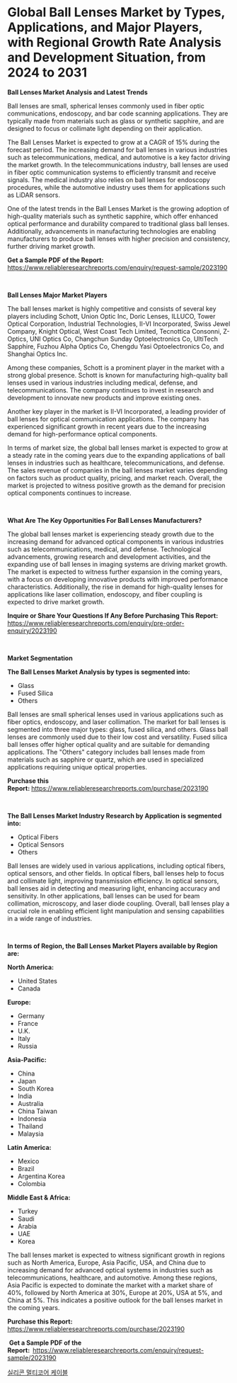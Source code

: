 <p><h1>Global Ball Lenses Market by Types, Applications, and Major Players, with Regional Growth Rate Analysis and Development Situation, from 2024 to 2031</h1></p><p><strong>Ball Lenses Market Analysis and Latest Trends</strong></p>
<p><p>Ball lenses are small, spherical lenses commonly used in fiber optic communications, endoscopy, and bar code scanning applications. They are typically made from materials such as glass or synthetic sapphire, and are designed to focus or collimate light depending on their application.</p><p>The Ball Lenses Market is expected to grow at a CAGR of 15% during the forecast period. The increasing demand for ball lenses in various industries such as telecommunications, medical, and automotive is a key factor driving the market growth. In the telecommunications industry, ball lenses are used in fiber optic communication systems to efficiently transmit and receive signals. The medical industry also relies on ball lenses for endoscopy procedures, while the automotive industry uses them for applications such as LiDAR sensors.</p><p>One of the latest trends in the Ball Lenses Market is the growing adoption of high-quality materials such as synthetic sapphire, which offer enhanced optical performance and durability compared to traditional glass ball lenses. Additionally, advancements in manufacturing technologies are enabling manufacturers to produce ball lenses with higher precision and consistency, further driving market growth.</p></p>
<p><strong>Get a Sample PDF of the Report:&nbsp;</strong> <a href="https://www.reliableresearchreports.com/enquiry/request-sample/2023190">https://www.reliableresearchreports.com/enquiry/request-sample/2023190</a></p>
<p>&nbsp;</p>
<p><strong>Ball Lenses Major Market Players</strong></p>
<p><p>The ball lenses market is highly competitive and consists of several key players including Schott, Union Optic Inc, Doric Lenses, ILLUCO, Tower Optical Corporation, Industrial Technologies, II-VI Incorporated, Swiss Jewel Company, Knight Optical, West Coast Tech Limited, Tecnottica Consonni, Z-Optics, UNI Optics Co, Changchun Sunday Optoelectronics Co, UltiTech Sapphire, Fuzhou Alpha Optics Co, Chengdu Yasi Optoelectronics Co, and Shanghai Optics Inc.</p><p>Among these companies, Schott is a prominent player in the market with a strong global presence. Schott is known for manufacturing high-quality ball lenses used in various industries including medical, defense, and telecommunications. The company continues to invest in research and development to innovate new products and improve existing ones.</p><p>Another key player in the market is II-VI Incorporated, a leading provider of ball lenses for optical communication applications. The company has experienced significant growth in recent years due to the increasing demand for high-performance optical components.</p><p>In terms of market size, the global ball lenses market is expected to grow at a steady rate in the coming years due to the expanding applications of ball lenses in industries such as healthcare, telecommunications, and defense. The sales revenue of companies in the ball lenses market varies depending on factors such as product quality, pricing, and market reach. Overall, the market is projected to witness positive growth as the demand for precision optical components continues to increase.</p></p>
<p>&nbsp;</p>
<p><strong>What Are The Key Opportunities For Ball Lenses Manufacturers?</strong></p>
<p><p>The global ball lenses market is experiencing steady growth due to the increasing demand for advanced optical components in various industries such as telecommunications, medical, and defense. Technological advancements, growing research and development activities, and the expanding use of ball lenses in imaging systems are driving market growth. The market is expected to witness further expansion in the coming years, with a focus on developing innovative products with improved performance characteristics. Additionally, the rise in demand for high-quality lenses for applications like laser collimation, endoscopy, and fiber coupling is expected to drive market growth.</p></p>
<p><strong>Inquire or Share Your Questions If Any Before Purchasing This Report:</strong> <a href="https://www.reliableresearchreports.com/enquiry/pre-order-enquiry/2023190">https://www.reliableresearchreports.com/enquiry/pre-order-enquiry/2023190</a></p>
<p>&nbsp;</p>
<p><strong>Market Segmentation</strong></p>
<p><strong>The Ball Lenses Market Analysis by types is segmented into:</strong></p>
<p><ul><li>Glass</li><li>Fused Silica</li><li>Others</li></ul></p>
<p><p>Ball lenses are small spherical lenses used in various applications such as fiber optics, endoscopy, and laser collimation. The market for ball lenses is segmented into three major types: glass, fused silica, and others. Glass ball lenses are commonly used due to their low cost and versatility. Fused silica ball lenses offer higher optical quality and are suitable for demanding applications. The "Others" category includes ball lenses made from materials such as sapphire or quartz, which are used in specialized applications requiring unique optical properties.</p></p>
<p><strong>Purchase this Report:&nbsp;</strong><a href="https://www.reliableresearchreports.com/purchase/2023190">https://www.reliableresearchreports.com/purchase/2023190</a></p>
<p>&nbsp;</p>
<p><strong>The Ball Lenses Market Industry Research by Application is segmented into:</strong></p>
<p><ul><li>Optical Fibers</li><li>Optical Sensors</li><li>Others</li></ul></p>
<p><p>Ball lenses are widely used in various applications, including optical fibers, optical sensors, and other fields. In optical fibers, ball lenses help to focus and collimate light, improving transmission efficiency. In optical sensors, ball lenses aid in detecting and measuring light, enhancing accuracy and sensitivity. In other applications, ball lenses can be used for beam collimation, microscopy, and laser diode coupling. Overall, ball lenses play a crucial role in enabling efficient light manipulation and sensing capabilities in a wide range of industries.</p></p>
<p>&nbsp;</p>
<p><strong>In terms of Region, the Ball Lenses Market Players available by Region are:</strong></p>
<p>
    <p> <strong> North America: </strong>
        <ul>
            <li>United States</li>
            <li>Canada</li>
        </ul>
        </p> 
    <p> <strong> Europe: </strong>
        <ul>
            <li>Germany</li>
            <li>France</li>
            <li>U.K.</li>
            <li>Italy</li>
            <li>Russia</li>
        </ul>
        </p> 
    <p> <strong> Asia-Pacific: </strong>
        <ul>
            <li>China</li>
            <li>Japan</li>
            <li>South Korea</li>
            <li>India</li>
            <li>Australia</li>
            <li>China Taiwan</li>
            <li>Indonesia</li>
            <li>Thailand</li>
            <li>Malaysia</li>
        </ul>
        </p> 
    <p> <strong> Latin America: </strong>
        <ul>
            <li>Mexico</li>
            <li>Brazil</li>
            <li>Argentina Korea</li>
            <li>Colombia</li>
        </ul>
        </p> 
    <p> <strong> Middle East & Africa: </strong>
        <ul>
            <li>Turkey</li>
            <li>Saudi</li>
            <li>Arabia</li>
            <li>UAE</li>
            <li>Korea</li>
        </ul>
    </p>
    </p>
<p><p>The ball lenses market is expected to witness significant growth in regions such as North America, Europe, Asia Pacific, USA, and China due to increasing demand for advanced optical systems in industries such as telecommunications, healthcare, and automotive. Among these regions, Asia Pacific is expected to dominate the market with a market share of 40%, followed by North America at 30%, Europe at 20%, USA at 5%, and China at 5%. This indicates a positive outlook for the ball lenses market in the coming years.</p></p>
<p><strong>Purchase this Report: </strong><a href="https://www.reliableresearchreports.com/purchase/2023190">https://www.reliableresearchreports.com/purchase/2023190</a></p>
<p>&nbsp;<strong>Get a Sample PDF of the Report:&nbsp;&nbsp;</strong><a href="https://www.reliableresearchreports.com/enquiry/request-sample/2023190">https://www.reliableresearchreports.com/enquiry/request-sample/2023190</a></p>
<p><strong></strong></p>
<p><p><a href="https://medium.com/@lilmama456456/%EC%8B%A4%EB%A6%AC%EC%BD%98-%EB%A9%80%ED%8B%B0%EC%BD%94%EC%96%B4-%EC%BC%80%EC%9D%B4%EB%B8%94-%EC%8B%9C%EC%9E%A5-%EB%8F%99%ED%96%A5-%EB%B0%8F-%EC%8B%9C%EC%9E%A5-%EB%B6%84%EC%84%9D%EC%9D%80-2024%EB%85%84%EB%B6%80%ED%84%B0-2031%EB%85%84%EA%B9%8C%EC%A7%80-%EC%98%88%EC%B8%A1%EB%90%A9%EB%8B%88%EB%8B%A4-96b6f423166b">실리콘 멀티코어 케이블</a></p></p>